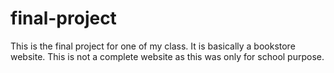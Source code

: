 # final-project
This is the final project for one of my class. It is basically a bookstore website. This is not a complete website as this was only for school purpose. 
